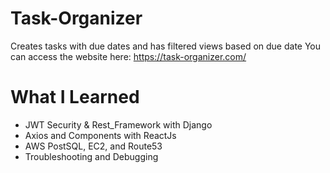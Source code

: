 # Task-Organizer
Creates tasks with due dates and has filtered views based on due date
You can access the website here: https://task-organizer.com/

# What I Learned
- JWT Security & Rest_Framework with Django
- Axios and Components with ReactJs
- AWS PostSQL, EC2, and Route53
- Troubleshooting and Debugging

